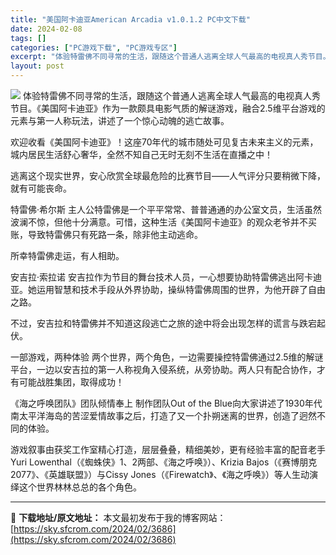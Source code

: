 ```yaml
---
title: "美国阿卡迪亚American Arcadia v1.0.1.2 PC中文下载"
date: 2024-02-08
tags: []
categories: ["PC游戏下载", "PC游戏专区"]
excerpt: "体验特雷佛不同寻常的生活，跟随这个普通人逃离全球人气最高的电视真人秀节目。《美国阿卡迪亚》作为一款颇具电影气质的解谜游戏，融合2.5维平台游戏的元素与第一人称玩法，讲述了一个惊心动魄的逃亡故事。 欢迎收看《美国阿卡迪亚》！这座70年代的城市随处可见复古未来主义的元素，城内居民生活舒心奢华，全然不知自&hellip;"
layout: post
---
```


<img class="game_header_image_full aligncenter" src="https://cdn.akamai.steamstatic.com/steam/apps/1249040/header.jpg?t=1706175623" />
体验特雷佛不同寻常的生活，跟随这个普通人逃离全球人气最高的电视真人秀节目。《美国阿卡迪亚》作为一款颇具电影气质的解谜游戏，融合2.5维平台游戏的元素与第一人称玩法，讲述了一个惊心动魄的逃亡故事。

欢迎收看《美国阿卡迪亚》！这座70年代的城市随处可见复古未来主义的元素，城内居民生活舒心奢华，全然不知自己无时无刻不生活在直播之中！

逃离这个现实世界，安心欣赏全球最危险的比赛节目——人气评分只要稍微下降，就有可能丧命。

特雷佛·希尔斯
主人公特雷佛是一个平平常常、普普通通的办公室文员，生活虽然波澜不惊，但他十分满意。可惜，这种生活《美国阿卡迪亚》的观众老爷并不买账，导致特雷佛只有死路一条，除非他主动逃命。

所幸特雷佛走运，有人相助。

安吉拉·索拉诺
安吉拉作为节目的舞台技术人员，一心想要协助特雷佛逃出阿卡迪亚。她运用智慧和技术手段从外界协助，操纵特雷佛周围的世界，为他开辟了自由之路。

不过，安吉拉和特雷佛并不知道这段逃亡之旅的途中将会出现怎样的谎言与跌宕起伏。

一部游戏，两种体验
两个世界，两个角色，一边需要操控特雷佛通过2.5维的解谜平台，一边以安吉拉的第一人称视角入侵系统，从旁协助。两人只有配合协作，才有可能战胜集团，取得成功！

《海之呼唤团队》团队倾情奉上
制作团队Out of the Blue向大家讲述了1930年代南太平洋海岛的苦涩爱情故事之后，打造了又一个扑朔迷离的世界，创造了迥然不同的体验。

游戏叙事由获奖工作室精心打造，层层叠叠，精细美妙，更有经验丰富的配音老手Yuri Lowenthal（《蜘蛛侠》1、2两部、《海之呼唤》）、Krizia Bajos（《赛博朋克2077》、《英雄联盟》）与Cissy Jones（《Firewatch》、《海之呼唤》）等人生动演绎这个世界林林总总的各个角色。

---
📖 **下载地址/原文地址：** 本文最初发布于我的博客网站：[https://sky.sfcrom.com/2024/02/3686](https://sky.sfcrom.com/2024/02/3686)

